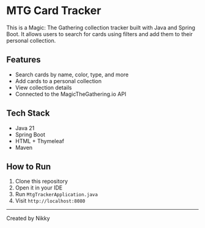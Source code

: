 # MTG Card Tracker

This is a Magic: The Gathering collection tracker built with Java and Spring Boot. It allows users to search for cards using filters and add them to their personal collection.

## Features

- Search cards by name, color, type, and more
- Add cards to a personal collection
- View collection details
- Connected to the MagicTheGathering.io API

## Tech Stack

- Java 21
- Spring Boot
- HTML + Thymeleaf
- Maven

## How to Run

1. Clone this repository
2. Open it in your IDE
3. Run `MtgTrackerApplication.java`
4. Visit `http://localhost:8080`

---

Created by Nikky